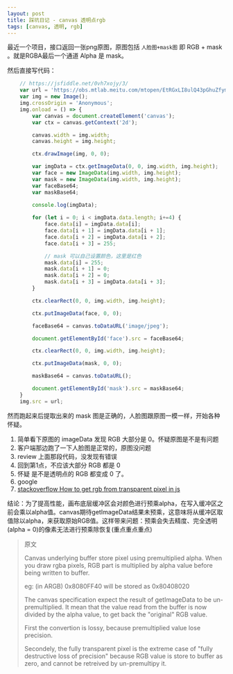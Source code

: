 ```yaml
---
layout: post
title: 踩坑日记 - canvas 透明点rgb
tags: [canvas, 透明, rgb]
---
```


最近一个项目，接口返回一张png原图，原图包括 `人脸图+mask图` 即 RGB + mask 。就是RGBA最后一个通道 Alpha 是 mask。

然后直接写代码：

```js
    // https://jsfiddle.net/0vh7xojy/3/
    var url = 'https://obs.mtlab.meitu.com/mtopen/EtRGxLI8ulQ43pGhuZfym9aYUD2PUbMP/MTU3NTI4MDgwMA==/f70f98c5-e863-47b8-6260-730ea4ca4c3c.png';
    var img = new Image();
    img.crossOrigin = 'Anonymous';
    img.onload = () => {
        var canvas = document.createElement('canvas');
        var ctx = canvas.getContext('2d');

        canvas.width = img.width;
        canvas.height = img.height;

        ctx.drawImage(img, 0, 0);

        var imgData = ctx.getImageData(0, 0, img.width, img.height);
        var face = new ImageData(img.width, img.height);
        var mask = new ImageData(img.width, img.height);
        var faceBase64;
        var maskBase64;
        
        console.log(imgData);

        for (let i = 0; i < imgData.data.length; i+=4) {
            face.data[i] = imgData.data[i];
            face.data[i + 1] = imgData.data[i + 1];
            face.data[i + 2] = imgData.data[i + 2];
            face.data[i + 3] = 255;

            // mask 可以自己设置颜色，这里是红色
            mask.data[i] = 255;
            mask.data[i + 1] = 0;
            mask.data[i + 2] = 0;
            mask.data[i + 3] = imgData.data[i + 3];
        }

        ctx.clearRect(0, 0, img.width, img.height);

        ctx.putImageData(face, 0, 0);

        faceBase64 = canvas.toDataURL('image/jpeg');

        document.getElementById('face').src = faceBase64;

        ctx.clearRect(0, 0, img.width, img.height);

        ctx.putImageData(mask, 0, 0);

        maskBase64 = canvas.toDataURL();

        document.getElementById('mask').src = maskBase64;
    }
    img.src = url;
```

然而跑起来后提取出来的 mask 图是正确的，人脸图跟原图一模一样，开始各种怀疑。

1. 简单看下原图的 imageData 发现 RGB 大部分是 0。怀疑原图是不是有问题
2. 客户端那边跑了一下人脸图是正常的，原图没问题
3. review 上面那段代码，没发现有错误
4. 回到第1点，不应该大部分 RGB 都是 0
5. 怀疑 是不是透明点的 RGB 都变成 0 了。
6. google
7. [stackoverflow How to get rgb from transparent pixel in js](https://stackoverflow.com/questions/39744072/how-to-get-rgb-from-transparent-pixel-in-js) 



结论：为了提高性能，画布底层缓冲区会对颜色进行预乘alpha，在写入缓冲区之前会乘以alpha值。canvas期待getImageData结果未预乘，这意味将从缓冲区取值除以alpha，来获取原始RGB值。这样带来问题：预乘会失去精度、完全透明(alpha = 0)的像素无法进行预乘除恢复(重点重点重点)

> 原文
>
> Canvas underlying buffer store pixel using premultiplied alpha. When you draw rgba pixels, RGB part is multiplied by alpha value before being written to buffer.
>
> eg: (in ARGB) 0x8080FF40 will be stored as 0x80408020
>
> The canvas specification expect the result of getImageData to be un-premultiplied. It mean that the value read from the buffer is now divided by the alpha value, to get back the "original" RGB value.
>
> First the convertion is lossy, because premultiplied value lose precision.
>
>Secondely, the fully transparent pixel is the extreme case of "fully destructive loss of precision" because RGB value is store to buffer as zero, and cannot be retreived by un-premultipy it.